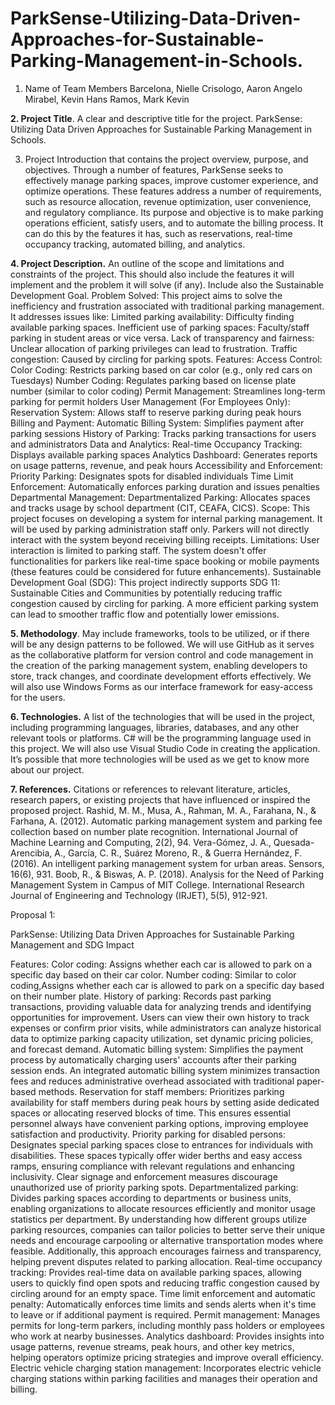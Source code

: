 # ParkSense-Utilizing-Data-Driven-Approaches-for-Sustainable-Parking-Management-in-Schools.

1. Name of Team Members
Barcelona, Nielle
Crisologo, Aaron Angelo
Mirabel, Kevin Hans
Ramos, Mark Kevin

**2. Project Title**. A clear and descriptive title for the project.
ParkSense: Utilizing Data Driven Approaches for Sustainable Parking Management in Schools.

3. Project Introduction that contains the project overview, purpose, and objectives.
	Through a number of features, ParkSense seeks to effectively manage parking spaces, improve customer experience, and optimize operations. These features address a number of requirements, such as resource allocation, revenue optimization, user convenience, and regulatory compliance.
	Its purpose and objective is to make parking operations efficient, satisfy users, and to automate the billing process. It can do this by the features it has, such as reservations, real-time occupancy tracking, automated billing, and analytics.

**4. Project Description.** An outline of the scope and limitations and constraints of the
project. This should also include the features it will implement and the problem it will
solve (if any). Include also the Sustainable Development Goal.
Problem Solved:
This project aims to solve the inefficiency and frustration associated with traditional parking management. It addresses issues like:
Limited parking availability: Difficulty finding available parking spaces.
Inefficient use of parking spaces: Faculty/staff parking in student areas or vice versa.
Lack of transparency and fairness: Unclear allocation of parking privileges can lead to frustration.
Traffic congestion: Caused by circling for parking spots.
Features:
Access Control:
Color Coding: Restricts parking based on car color (e.g., only red cars on Tuesdays)
Number Coding: Regulates parking based on license plate number (similar to color coding)
Permit Management: Streamlines long-term parking for permit holders
User Management (For Employees Only):
Reservation System: Allows staff to reserve parking during peak hours
Billing and Payment:
Automatic Billing System: Simplifies payment after parking sessions
History of Parking: Tracks parking transactions for users and administrators
Data and Analytics:
Real-time Occupancy Tracking: Displays available parking spaces
Analytics Dashboard: Generates reports on usage patterns, revenue, and peak hours
Accessibility and Enforcement:
Priority Parking: Designates spots for disabled individuals
Time Limit Enforcement: Automatically enforces parking duration and issues penalties
Departmental Management:
Departmentalized Parking: Allocates spaces and tracks usage by school department (CIT, CEAFA, CICS).
Scope:
This project focuses on developing a system for internal parking management. It will be used by parking administration staff only. Parkers will not directly interact with the system beyond receiving billing receipts.
Limitations:
User interaction is limited to parking staff.
The system doesn't offer functionalities for parkers like real-time space booking or mobile payments (these features could be considered for future enhancements).
Sustainable Development Goal (SDG):
This project indirectly supports SDG 11: Sustainable Cities and Communities by potentially reducing traffic congestion caused by circling for parking. A more efficient parking system can lead to smoother traffic flow and potentially lower emissions.

**5. Methodology**. May include frameworks, tools to be utilized, or if there will be any
design patterns to be followed.
	We will use GitHub as it serves as the collaborative platform for version control and code management in the creation of the parking management system, enabling developers to store, track changes, and coordinate development efforts effectively. We will also use Windows Forms as our interface framework for easy-access for the users.

**6. Technologies.** A list of the technologies that will be used in the project, including
programming languages, libraries, databases, and any other relevant tools or platforms.
	C# will be the programming language used in this project. We will also use Visual Studio Code in creating the application. It’s possible that more technologies will be used as we get to know more about our project.
	
**7. References.** Citations or references to relevant literature, articles, research papers, or
existing projects that have influenced or inspired the proposed project.
Rashid, M. M., Musa, A., Rahman, M. A., Farahana, N., & Farhana, A. (2012). Automatic parking management system and parking fee collection based on number plate recognition. International Journal of Machine Learning and Computing, 2(2), 94.
Vera-Gómez, J. A., Quesada-Arencibia, A., García, C. R., Suárez Moreno, R., & Guerra Hernández, F. (2016). An intelligent parking management system for urban areas. Sensors, 16(6), 931.
Boob, R., & Biswas, A. P. (2018). Analysis for the Need of Parking Management System in Campus of MIT College. International Research Journal of Engineering and Technology (IRJET), 5(5), 912-921.










































Proposal 1: 

ParkSense: Utilizing Data Driven Approaches for Sustainable Parking Management and SDG Impact

Features:
Color coding: Assigns whether each car is allowed to park on a specific day based on their car color.
Number coding: Similar to color coding,Assigns whether each car is allowed to park on a specific day based on their number plate.
History of parking: Records past parking transactions, providing valuable data for analyzing trends and identifying opportunities for improvement. Users can view their own history to track expenses or confirm prior visits, while administrators can analyze historical data to optimize parking capacity utilization, set dynamic pricing policies, and forecast demand.
Automatic billing system: Simplifies the payment process by automatically charging users' accounts after their parking session ends. An integrated automatic billing system minimizes transaction fees and reduces administrative overhead associated with traditional paper-based methods.
Reservation for staff members: Prioritizes parking availability for staff members during peak hours by setting aside dedicated spaces or allocating reserved blocks of time. This ensures essential personnel always have convenient parking options, improving employee satisfaction and productivity.
Priority parking for disabled persons: Designates special parking spaces close to entrances for individuals with disabilities. These spaces typically offer wider berths and easy access ramps, ensuring compliance with relevant regulations and enhancing inclusivity. Clear signage and enforcement measures discourage unauthorized use of priority parking spots.
Departmentalized parking: Divides parking spaces according to departments or business units, enabling organizations to allocate resources efficiently and monitor usage statistics per department. By understanding how different groups utilize parking resources, companies can tailor policies to better serve their unique needs and encourage carpooling or alternative transportation modes where feasible. Additionally, this approach encourages fairness and transparency, helping prevent disputes related to parking allocation.
Real-time occupancy tracking: Provides real-time data on available parking spaces, allowing users to quickly find open spots and reducing traffic congestion caused by circling around for an empty space.
Time limit enforcement and automatic penalty: Automatically enforces time limits and sends alerts when it's time to leave or if additional payment is required.
Permit management: Manages permits for long-term parkers, including monthly pass holders or employees who work at nearby businesses.
Analytics dashboard: Provides insights into usage patterns, revenue streams, peak hours, and other key metrics, helping operators optimize pricing strategies and improve overall efficiency.
Electric vehicle charging station management: Incorporates electric vehicle charging stations within parking facilities and manages their operation and billing.
